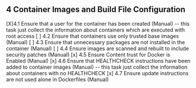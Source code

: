 
## 4 Container Images and Build File Configuration
 [X]4.1 Ensure that a user for the container has been created
(Manual) -- this task just collect the information about containers which are executed with root access
 [ ] 4.2 Ensure that containers use only trusted base images (Manual)
 [ ] 4.3 Ensure that unnecessary packages are not installed in the
container (Manual)
 [ ] 4.4 Ensure images are scanned and rebuilt to include security
patches (Manual)
 [x] 4.5 Ensure Content trust for Docker is Enabled (Manual)
 [x] 4.6 Ensure that HEALTHCHECK instructions have been added to
container images (Manual) -- this task just collect the information about containers with no HEALTHCHECK
 [x] 4.7 Ensure update instructions are not used alone in Dockerfiles (Manual)
